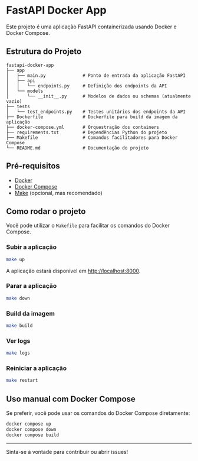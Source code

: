 # FastAPI Docker App

Este projeto é uma aplicação FastAPI containerizada usando Docker e Docker Compose.

## Estrutura do Projeto

```
fastapi-docker-app
├── app
│   ├── main.py              # Ponto de entrada da aplicação FastAPI
│   ├── api
│   │   └── endpoints.py     # Definição dos endpoints da API
│   └── models
│       └── __init__.py      # Modelos de dados ou schemas (atualmente vazio)
├── tests
│   └── test_endpoints.py    # Testes unitários dos endpoints da API
├── Dockerfile               # Dockerfile para build da imagem da aplicação
├── docker-compose.yml       # Orquestração dos containers
├── requirements.txt         # Dependências Python do projeto
├── Makefile                 # Comandos facilitadores para Docker Compose
└── README.md                # Documentação do projeto
```

## Pré-requisitos

- [Docker](https://www.docker.com/get-started)
- [Docker Compose](https://docs.docker.com/compose/)
- [Make](https://www.gnu.org/software/make/) (opcional, mas recomendado)

## Como rodar o projeto

Você pode utilizar o `Makefile` para facilitar os comandos do Docker Compose.

### Subir a aplicação

```sh
make up
```

A aplicação estará disponível em [http://localhost:8000](http://localhost:8000).

### Parar a aplicação

```sh
make down
```

### Build da imagem

```sh
make build
```

### Ver logs

```sh
make logs
```

### Reiniciar a aplicação

```sh
make restart
```

## Uso manual com Docker Compose

Se preferir, você pode usar os comandos do Docker Compose diretamente:

```sh
docker compose up
docker compose down
docker compose build
```

---

Sinta-se à vontade para contribuir ou abrir issues!